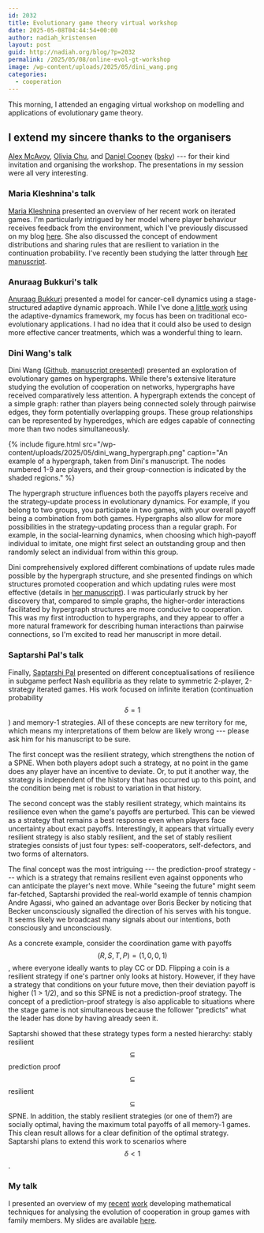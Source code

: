 ```yaml
---
id: 2032
title: Evolutionary game theory virtual workshop
date: 2025-05-08T04:44:54+00:00
author: nadiah_kristensen
layout: post
guid: http://nadiah.org/blog/?p=2032
permalink: /2025/05/08/online-evol-gt-workshop
image: /wp-content/uploads/2025/05/dini_wang.png
categories:
  - cooperation
---
```


This morning,
I attended an engaging virtual workshop on modelling and applications of evolutionary game theory.

I extend my sincere thanks to the organisers
---
<a href="https://datascience.unc.edu/person/alex-mcavoy/">Alex McAvoy</a>,
<a href="https://www.brynmawr.edu/inside/people/olivia-j-chu">Olivia Chu</a>,
and <a href="https://publish.illinois.edu/danielbcooney/">Daniel Cooney</a>
(<a href="https://bsky.app/profile/danielcooney1.bsky.social">bsky</a>)
--- for their kind invitation and organising the workshop.
The presentations in my session were all very interesting.

<h3>Maria Kleshnina's talk</h3>

<a href="https://sites.google.com/view/mklesh/home">Maria Kleshnina</a>
presented an overview of her recent work on iterated games.
I'm particularly intrigued by her model where player behaviour receives feedback from the environment, 
which I've previously discussed on my blog <a href="https://nadiah.org/2024/11/20/kleshnina_2023">here</a>.
She also discussed the concept of endowment distributions and 
sharing rules that are resilient to variation in the continuation probability.
I've recently been studying the latter through
<a href="http://manuelstaab.com/research/optimal_sharing_soc_dilemma.pdf">her manuscript</a>.

<h3>Anuraag Bukkuri's talk</h3>

<a href="https://sites.google.com/view/anuraag-bukkuri/research">Anuraag Bukkuri</a>
presented a model for cancer-cell dynamics using a stage-structured adaptive dynamic approach.
While I've done <a href="https://nadiah.org/category/evolutionary_ecology">a little work</a>
using the adaptive-dynamics framework,
my focus has been on traditional eco-evolutionary applications.
I had no idea that it could also be used to design more effective cancer treatments,
which was a wonderful thing to learn.

<h3>Dini Wang's talk</h3>

Dini Wang 
(<a href="https://github.com/diniwang">Github</a>, 
<a href="https://arxiv.org/pdf/2404.03305">manuscript presented</a>)
presented an exploration of evolutionary games on hypergraphs.
While there's extensive literature studying the evolution of cooperation on networks, 
hypergraphs have received comparatively less attention.
A hypergraph extends the concept of a simple graph: 
rather than players being connected solely through pairwise edges, 
they form potentially overlapping groups. 
These group relationships can be represented by hyperedges,
which are edges capable of connecting more than two nodes simultaneously.

{%
    include figure.html
    src="/wp-content/uploads/2025/05/dini_wang_hypergraph.png"
    caption="An example of a hypergraph, taken from Dini's manuscript.  The nodes numbered 1-9 are players, and their group-connection is indicated by the shaded regions."
%}

The hypergraph structure influences both the payoffs players receive and the strategy-update process in evolutionary dynamics.
For example,
if you belong to two groups, you participate in two games, with your overall payoff being a combination from both games.
Hypergraphs also allow for more possibilities in the strategy-updating process than a regular graph.
For example,
in the social-learning dynamics,
when choosing which high-payoff individual to imitate,
one might first select an outstanding group
and then randomly select an individual from within this group.

Dini comprehensively explored different combinations of update rules 
made possible by the hypergraph structure,
and she presented findings on which structures promoted cooperation and which updating rules were most effective
(details in <a href="https://arxiv.org/pdf/2404.03305">her manuscript</a>).
I was particularly struck by her discovery that, compared to simple graphs, 
the higher-order interactions facilitated by hypergraph structures are more conducive to cooperation. 
This was my first introduction to hypergraphs, 
and they appear to offer a more natural framework for describing human interactions than pairwise connections, 
so I'm excited to read her manuscript in more detail.

<h3>Saptarshi Pal's talk</h3>

Finally,
<a href="https://www.math.harvard.edu/people/pal-saptarshi/">Saptarshi Pal</a>
presented on different conceptualisations of resilience
in subgame perfect Nash equilibria
as they relate to symmetric 2-player, 2-strategy iterated games.
His work focused on infinite iteration (continuation probability $$\delta = 1$$)
and memory-1 strategies.
All of these concepts are new territory for me,
which means my interpretations of them below are likely wrong ---
please ask him for his manuscript to be sure.

The first concept was the resilient strategy,
which strengthens the notion of a SPNE.
When both players adopt such a strategy,
at no point in the game does any player have an incentive to deviate.
Or, to put it another way,
the strategy is independent of the history that has occurred up to this point,
and the condition being met is robust to variation in that history.

The second concept was the stably resilient strategy,
which maintains its resilience even when the game's payoffs are perturbed.
This can be viewed as a strategy that remains a best response even when players face uncertainty about exact payoffs.
Interestingly, it appears that virtually every resilient strategy is also stably resilient, 
and the set of stably resilient strategies consists of just four types: 
self-cooperators, self-defectors, and two forms of alternators.

The final concept was the most intriguing --- the prediction-proof strategy ---
which is a strategy that remains resilient even against opponents who can anticipate the player's next move.
While "seeing the future" might seem far-fetched,
Saptarshi provided the real-world example of tennis champion Andre Agassi, 
who gained an advantage over Boris Becker by noticing that Becker 
unconsciously signalled the direction of his serves with his tongue. 
It seems likely we broadcast many signals about our intentions, both consciously and unconsciously.

As a concrete example,
consider the coordination game with payoffs $$(R, S, T, P) = (1, 0, 0, 1)$$,
where everyone ideally wants to play CC or DD.
Flipping a coin is a resilient strategy if one's partner only looks at history.
However, if they have a strategy that conditions on your future move,
then their deviation payoff is higher (1 > 1/2),
and so this SPNE is not a prediction-proof strategy.
The concept of a prediction-proof strategy is also applicable to 
situations where the stage game is not simultaneous
because the follower "predicts" what the leader has done
by having already seen it.

Saptarshi showed that these strategy types form a nested hierarchy:
stably resilient $$\subseteq$$ prediction proof $$\subseteq$$ resilient $$\subseteq$$ SPNE.
In addition,
the stably resilient strategies (or one of them?) are socially optimal,
having the maximum total payoffs of all memory-1 games.
This clean result allows for a clear definition of the optimal strategy. 
Saptarshi plans to extend this work to scenarios where $$\delta < 1$$.

<h3>My talk</h3>

I presented an overview of my 
<a href="https://doi.org/10.1038/s41598-022-24590-y">recent</a>
<a href="https://nadiah.org/wp-content/uploads/2025/03/Kristensen25-Many_strategy_group_games_with_relatives_and_coordinated_cooperation.pdf">work</a>
developing mathematical techniques for analysing the evolution of cooperation 
in group games with family members.
My slides are available <a href="/wp-content/uploads/2025/05/evoln_coopn.pdf">here</a>.


